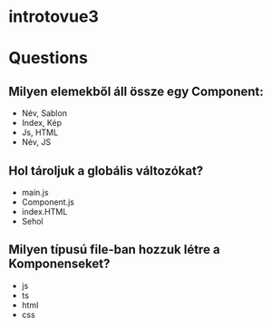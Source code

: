 # introtovue3

# Questions

## Milyen elemekből áll össze egy Component:
- Név, Sablon
- Index, Kép
- Js, HTML
- Név, JS

 ## Hol tároljuk a globális változókat?
- main.js
- Component.js
- index.HTML
- Sehol

## Milyen típusú file-ban hozzuk létre a Komponenseket?
- js
- ts
- html
- css

